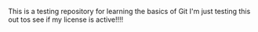 This is a testing repository for learning the basics of Git
I'm just testing this out tos see if my license is active!!!!
